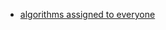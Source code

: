 - [algorithms assigned to everyone](https://docs.google.com/spreadsheets/d/1jFFmpVBSkR9XecKrmXDrwGu8tRDP8Gj23ov0TaHz5gQ/edit#gid=0)
